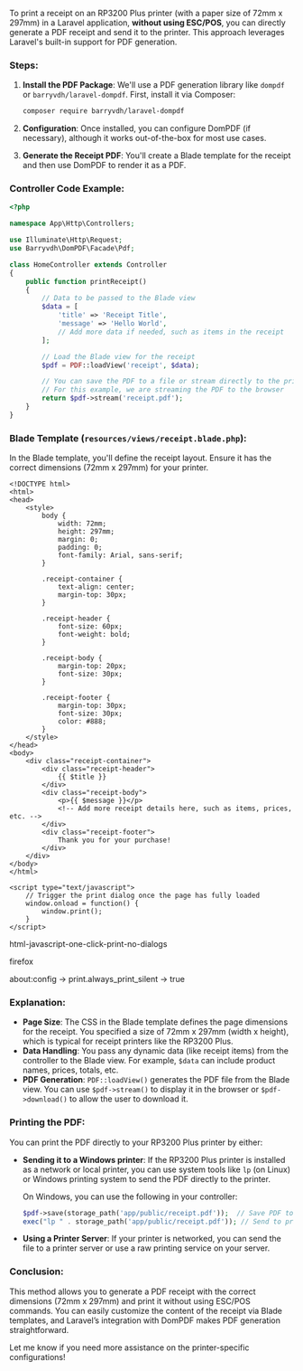 To print a receipt on an RP3200 Plus printer (with a paper size of 72mm x 297mm) in a Laravel application, **without using ESC/POS**, you can directly generate a PDF receipt and send it to the printer. This approach leverages Laravel's built-in support for PDF generation.

### Steps:

1. **Install the PDF Package**: We'll use a PDF generation library like `dompdf` or `barryvdh/laravel-dompdf`. First, install it via Composer:

   ```bash
   composer require barryvdh/laravel-dompdf
   ```

2. **Configuration**: Once installed, you can configure DomPDF (if necessary), although it works out-of-the-box for most use cases.

3. **Generate the Receipt PDF**: You'll create a Blade template for the receipt and then use DomPDF to render it as a PDF.

### Controller Code Example:

```php
<?php

namespace App\Http\Controllers;

use Illuminate\Http\Request;
use Barryvdh\DomPDF\Facade\Pdf;

class HomeController extends Controller
{
    public function printReceipt()
    {
        // Data to be passed to the Blade view
        $data = [
            'title' => 'Receipt Title',
            'message' => 'Hello World',
            // Add more data if needed, such as items in the receipt
        ];

        // Load the Blade view for the receipt
        $pdf = PDF::loadView('receipt', $data);

        // You can save the PDF to a file or stream directly to the printer
        // For this example, we are streaming the PDF to the browser
        return $pdf->stream('receipt.pdf');
    }
}
```

### Blade Template (`resources/views/receipt.blade.php`):

In the Blade template, you'll define the receipt layout. Ensure it has the correct dimensions (72mm x 297mm) for your printer.

```blade
<!DOCTYPE html>
<html>
<head>
    <style>
        body {
            width: 72mm;
            height: 297mm;
            margin: 0;
            padding: 0;
            font-family: Arial, sans-serif;
        }

        .receipt-container {
            text-align: center;
            margin-top: 30px;
        }

        .receipt-header {
            font-size: 60px;
            font-weight: bold;
        }

        .receipt-body {
            margin-top: 20px;
            font-size: 30px;
        }

        .receipt-footer {
            margin-top: 30px;
            font-size: 30px;
            color: #888;
        }
    </style>
</head>
<body>
    <div class="receipt-container">
        <div class="receipt-header">
            {{ $title }}
        </div>
        <div class="receipt-body">
            <p>{{ $message }}</p>
            <!-- Add more receipt details here, such as items, prices, etc. -->
        </div>
        <div class="receipt-footer">
            Thank you for your purchase!
        </div>
    </div>
</body>
</html>

<script type="text/javascript">
    // Trigger the print dialog once the page has fully loaded
    window.onload = function() {
        window.print();
    }
</script>
```

html-javascript-one-click-print-no-dialogs

firefox

about:config -> print.always_print_silent -> true



### Explanation:
- **Page Size**: The CSS in the Blade template defines the page dimensions for the receipt. You specified a size of 72mm x 297mm (width x height), which is typical for receipt printers like the RP3200 Plus.
- **Data Handling**: You pass any dynamic data (like receipt items) from the controller to the Blade view. For example, `$data` can include product names, prices, totals, etc.
- **PDF Generation**: `PDF::loadView()` generates the PDF file from the Blade view. You can use `$pdf->stream()` to display it in the browser or `$pdf->download()` to allow the user to download it.

### Printing the PDF:

You can print the PDF directly to your RP3200 Plus printer by either:
- **Sending it to a Windows printer**: If the RP3200 Plus printer is installed as a network or local printer, you can use system tools like `lp` (on Linux) or Windows printing system to send the PDF directly to the printer.
  
  On Windows, you can use the following in your controller:

  ```php
  $pdf->save(storage_path('app/public/receipt.pdf'));  // Save PDF to a location
  exec("lp " . storage_path('app/public/receipt.pdf')); // Send to printer
  ```

- **Using a Printer Server**: If your printer is networked, you can send the file to a printer server or use a raw printing service on your server.

### Conclusion:

This method allows you to generate a PDF receipt with the correct dimensions (72mm x 297mm) and print it without using ESC/POS commands. You can easily customize the content of the receipt via Blade templates, and Laravel’s integration with DomPDF makes PDF generation straightforward.

Let me know if you need more assistance on the printer-specific configurations!